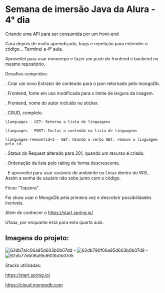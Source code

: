 # Semana de imersão Java da Alura - 4° dia
Criando uma API para ser consumida por um front-end

Cara depois de muito aprendizado, bugs e repetição para entender o código... Terminei a 4° aula.

Aproveitei para usar monorepo e fazer um push do frontend e backend no mesmo repositório.

Desafios cumpridos:

. Criar um novo Extrator de conteúdo para o json retornado pelo mongoDb.

. Frontend, fonte em uso modificada para o limite de largura da imagem.

. Frontend, nome do autor incluído no sticker.

. CRUD, completo.

	\languages - GET: Retorna a lista de linguagens
  
	\languages - POST: Inclui o conteúdo na lista de linguagens
  
	\languages-remove?id=1 - GET: Usando o verbo GET, remove a linguagem pelo id.
  
. Status do Request alterado para 201, quando um recurso é criado.

. Ordenação da lista pelo rating de forma descrescente.

. E aproveitei para usar varáveis de ambiente no Linux dentro do WSL. Assim a senha de usuário não sobe junto com o código.

Ficou "Topzera".


Foi show usar o MongoDb pela primeira vez e descobrir possibilidades incríveis.

Além de conhecer o https://start.spring.io/

Ufaaa, por enquanto está para esta quarta aula.


## Imagens do projeto:


![62db7a1c06a95d603b0b07dd](https://user-images.githubusercontent.com/72364037/180597958-47aec588-ea56-487d-8399-daafc815d535.png) - ![62db790f06a95d603b0b07d8](https://user-images.githubusercontent.com/72364037/180597964-5481bf50-2d86-4242-8569-aadc7e888613.png) - ![62db77db06a95d603b0b07d5](https://user-images.githubusercontent.com/72364037/180597973-a5d1390f-e564-4c1a-ad9f-6bba047d5c47.png)


Stacks utilizadas:

https://start.spring.io/

https://cloud.mongodb.com
